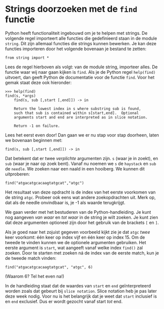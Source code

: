 # Strings doorzoeken met de `find` functie

Python heeft functionaliteit ingebouwd om je te helpen met strings. De
volgende regel importeert alle functies die gedefinieerd staan in de module
`string`. Dit zijn allemaal functies die strings kunnen bewerken. Je kan deze functies importeren door het volgende bovenaan je bestand te zetten:

    from string import *

Lees de regel hierboven als volgt: van de module string, importeer alles. De functie waar wij naar gaan kijken is `find`. Als je de Python regel `help(find)` uitvoert, dan geeft Python de documentatie voor de functie `find`. Voor het gemak staat deze ook hieronder:

    >>> help(find)
    find(s, *args)
        find(s, sub [,start [,end]]) -> in
        
        Return the lowest index in s where substring sub is found,
        such that sub is contained within s[start,end].  Optional
        arguments start and end are interpreted as in slice notation.
        
        Return -1 on failure.

Lees het eerst even door! Dan gaan we er nu stap voor stap doorheen, laten we bovenaan beginnen met:

	find(s, sub [,start [,end]]) -> in

Dat betekent dat er twee *verplichte* argumenten zijn. `s` (waar je in zoekt),
en `sub` (waar je naar op zoek bent). Vanaf nu noemen we `s` de `haystack` en
`sub` de `needle`. We zoeken naar een naald in een hooiberg. We kunnen dit uitproberen:

    find("atgacatgcacaagtatgcat","atgc")

Het resultaat van deze opdracht is de index van het eerste voorkomen van de
string `atgc`. Probeer ook eens wat andere zoekopdrachten uit. Merk op, dat als
de needle onvindbaar is, je -1 als waarde terugkrijgt.

We gaan verder met het bestuderen van de Python-handleiding. Je kunt
nog aangeven *van waar* en *tot waar* in de string je wilt zoeken. Je kunt zien
dat deze argumenten optioneel zijn door het gebruik van de brackets `[` en `]`.

Als je goed naar het zojuist gegeven voorbeeld kijkt zie je dat `atgc` *twee*
keer voorkomt: één keer op index vijf en één keer op index 15. Om de tweede te vinden kunnen we de optionele argumenten gebruiken. Het eerste argument is `start`, wat aangeeft vanaf welke index `find()` zal zoeken. Door te starten met zoeken ná de index van de eerste match, kun je de tweede match vinden:

    find("atgacatgcacaagtatgcat", "atgc", 6)

(Waarom 6? Tel het even na!)

In de handleiding staat dat de waardes van `start` en `end` geïnterpreteerd
worden zoals dat gebeurt bij `slice notation`. Slice notation heb je pas later
deze week nodig. Voor nu is het belangrijk dat je weet dat `start` inclusief is
en `end` exclusief. Dus er wordt gezocht vanaf start *tot* end.
